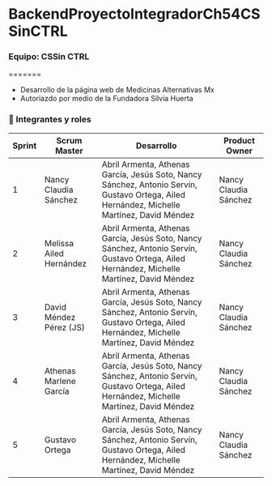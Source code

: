 # BackendProyectoIntegradorCh54CSSinCTRL

### Equipo: **CSSin CTRL**

=======
- Desarrollo de la página web de Medicinas Alternativas Mx
- Autoriazdo por medio de la Fundadora Silvia Huerta

### 👥 Integrantes y roles

| Sprint  | Scrum Master            | Desarrollo                                                                                                                                 | Product Owner        |
| ------  | ------------------------|------------------------------------------------------------------------------------------------------------------------------------------- | ---------------------|
| 1       | Nancy Claudia Sánchez   | Abril Armenta, Athenas García, Jesús Soto, Nancy Sánchez, Antonio Servín, Gustavo Ortega, Ailed Hernández, Michelle Martínez, David Méndez | Nancy Claudia Sánchez|
| 2       | Melissa Ailed Hernández | Abril Armenta, Athenas García, Jesús Soto, Nancy Sánchez, Antonio Servín, Gustavo Ortega, Ailed Hernández, Michelle Martínez, David Méndez | Nancy Claudia Sánchez|
| 3       | David Méndez Pérez (JS) | Abril Armenta, Athenas García, Jesús Soto, Nancy Sánchez, Antonio Servín, Gustavo Ortega, Ailed Hernández, Michelle Martínez, David Méndez | Nancy Claudia Sánchez|
| 4       | Athenas Marlene García  | Abril Armenta, Athenas García, Jesús Soto, Nancy Sánchez, Antonio Servín, Gustavo Ortega, Ailed Hernández, Michelle Martínez, David Méndez | Nancy Claudia Sánchez|
| 5       | Gustavo Ortega          | Abril Armenta, Athenas García, Jesús Soto, Nancy Sánchez, Antonio Servín, Gustavo Ortega, Ailed Hernández, Michelle Martínez, David Méndez | Nancy Claudia Sánchez|

